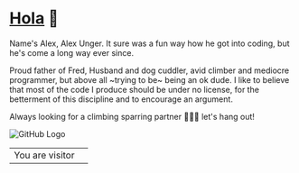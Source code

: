# [Hola](https://www.youtube.com/watch?v=KXatvzWAzLU) 👋

Name's Alex, Alex Unger. It sure was a fun way how he got into coding, but he's come a long way ever since.

Proud father of Fred, Husband and dog cuddler, avid climber and mediocre programmer, but above all ~trying to be~ being an ok dude. I like to believe that most of the code I produce should be under no license, for the betterment of this discipline and to encourage an argument.

Always looking for a climbing sparring partner 🧗🏼‍♂️ let's hang out!

![GitHub Logo](https://media.giphy.com/media/2nKj62n7anS1y/giphy.gif)

<table>
  <tr>
    <td>You are visitor</td>
    <td><img src="https://ryan-lanciaux-counter.glitch.me/count.svg" alt="" /></td>
  </tr>
</table>
